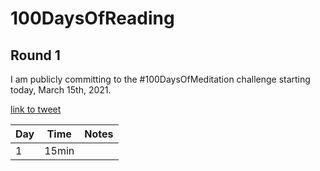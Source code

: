 # 100DaysOfReading
## Round 1

I am publicly committing to the #100DaysOfMeditation challenge starting today, March 15th, 2021.

[link to tweet](https://twitter.com/ana_neri_/status/1371588658088845316)

| Day | Time | Notes | 
|---|-------------|----|
| 1 | 15min |  |














